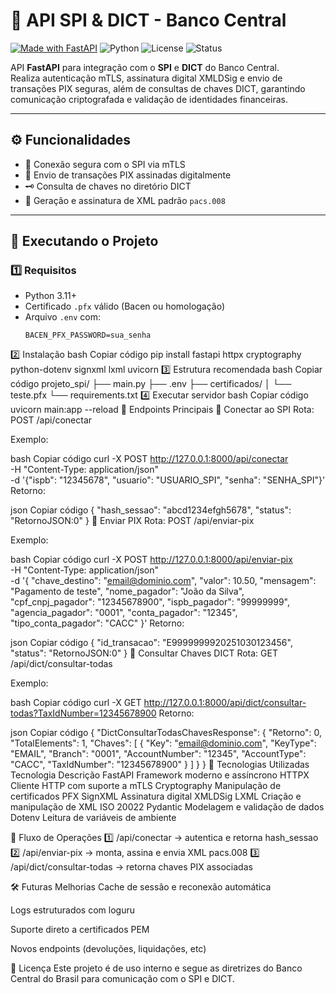 # 💸 API SPI & DICT - Banco Central

[![Made with FastAPI](https://img.shields.io/badge/Made%20with-FastAPI-009688?logo=fastapi&logoColor=white)](https://fastapi.tiangolo.com/)
![Python](https://img.shields.io/badge/Python-3.11+-blue?logo=python)
![License](https://img.shields.io/badge/Licença-Interna-lightgrey)
![Status](https://img.shields.io/badge/Status-Em%20Desenvolvimento-yellow)

API **FastAPI** para integração com o **SPI** e **DICT** do Banco Central.  
Realiza autenticação mTLS, assinatura digital XMLDSig e envio de transações PIX seguras, além de consultas de chaves DICT, garantindo comunicação criptografada e validação de identidades financeiras.

---

## ⚙️ Funcionalidades

- 🔐 Conexão segura com o SPI via mTLS  
- 💸 Envio de transações PIX assinadas digitalmente  
- 🗝️ Consulta de chaves no diretório DICT  
- 🧾 Geração e assinatura de XML padrão `pacs.008`

---

## 🚀 Executando o Projeto

### 1️⃣ Requisitos
- Python 3.11+
- Certificado `.pfx` válido (Bacen ou homologação)
- Arquivo `.env` com:
  ```env
  BACEN_PFX_PASSWORD=sua_senha
2️⃣ Instalação
bash
Copiar código
pip install fastapi httpx cryptography python-dotenv signxml lxml uvicorn
3️⃣ Estrutura recomendada
bash
Copiar código
projeto_spi/
├── main.py
├── .env
├── certificados/
│   └── teste.pfx
└── requirements.txt
4️⃣ Executar servidor
bash
Copiar código
uvicorn main:app --reload
🧠 Endpoints Principais
🔹 Conectar ao SPI
Rota: POST /api/conectar

Exemplo:

bash
Copiar código
curl -X POST http://127.0.0.1:8000/api/conectar \
  -H "Content-Type: application/json" \
  -d '{"ispb": "12345678", "usuario": "USUARIO_SPI", "senha": "SENHA_SPI"}'
Retorno:

json
Copiar código
{
  "hash_sessao": "abcd1234efgh5678",
  "status": "RetornoJSON:0"
}
🔹 Enviar PIX
Rota: POST /api/enviar-pix

Exemplo:

bash
Copiar código
curl -X POST http://127.0.0.1:8000/api/enviar-pix \
  -H "Content-Type: application/json" \
  -d '{
        "chave_destino": "email@dominio.com",
        "valor": 10.50,
        "mensagem": "Pagamento de teste",
        "nome_pagador": "João da Silva",
        "cpf_cnpj_pagador": "12345678900",
        "ispb_pagador": "99999999",
        "agencia_pagador": "0001",
        "conta_pagador": "12345",
        "tipo_conta_pagador": "CACC"
      }'
Retorno:

json
Copiar código
{
  "id_transacao": "E9999999920251030123456",
  "status": "RetornoJSON:0"
}
🔹 Consultar Chaves DICT
Rota: GET /api/dict/consultar-todas

Exemplo:

bash
Copiar código
curl -X GET http://127.0.0.1:8000/api/dict/consultar-todas?TaxIdNumber=12345678900
Retorno:

json
Copiar código
{
  "DictConsultarTodasChavesResponse": {
    "Retorno": 0,
    "TotalElements": 1,
    "Chaves": [
      {
        "Key": "email@dominio.com",
        "KeyType": "EMAIL",
        "Branch": "0001",
        "AccountNumber": "12345",
        "AccountType": "CACC",
        "TaxIdNumber": "12345678900"
      }
    ]
  }
}
🧰 Tecnologias Utilizadas
Tecnologia	Descrição
FastAPI	Framework moderno e assíncrono
HTTPX	Cliente HTTP com suporte a mTLS
Cryptography	Manipulação de certificados PFX
SignXML	Assinatura digital XMLDSig
LXML	Criação e manipulação de XML ISO 20022
Pydantic	Modelagem e validação de dados
Dotenv	Leitura de variáveis de ambiente

🧩 Fluxo de Operações
1️⃣ /api/conectar → autentica e retorna hash_sessao
2️⃣ /api/enviar-pix → monta, assina e envia XML pacs.008
3️⃣ /api/dict/consultar-todas → retorna chaves PIX associadas

🛠️ Futuras Melhorias
Cache de sessão e reconexão automática

Logs estruturados com loguru

Suporte direto a certificados PEM

Novos endpoints (devoluções, liquidações, etc)

📄 Licença
Este projeto é de uso interno e segue as diretrizes do Banco Central do Brasil para comunicação com o SPI e DICT.
